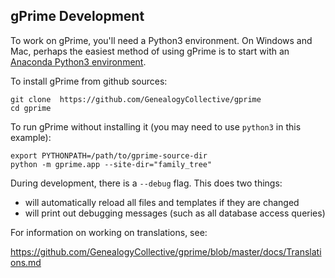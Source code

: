 gPrime Development
------------------

To work on gPrime, you'll need a Python3 environment. On Windows and Mac, perhaps the easiest method of using gPrime is to start with an [Anaconda Python3 environment](https://www.continuum.io/downloads).
 
To install gPrime from github sources:

```
git clone  https://github.com/GenealogyCollective/gprime
cd gprime
```

To run gPrime without installing it (you may need to use `python3` in this example):

```
export PYTHONPATH=/path/to/gprime-source-dir
python -m gprime.app --site-dir="family_tree"
```

During development, there is a `--debug` flag. This does two things:

* will automatically reload all files and templates if they are changed
* will print out debugging messages (such as all database access queries)

For information on working on translations, see: 

https://github.com/GenealogyCollective/gprime/blob/master/docs/Translations.md
